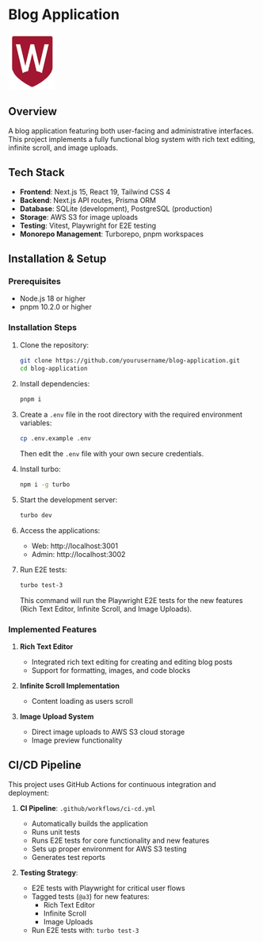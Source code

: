 # Blog Application

![WSU Logo](apps/web/public/wsulogo.png)

## Overview

A blog application featuring both user-facing and administrative interfaces. This project implements a fully functional blog system with rich text editing, infinite scroll, and image uploads.

## Tech Stack

- **Frontend**: Next.js 15, React 19, Tailwind CSS 4
- **Backend**: Next.js API routes, Prisma ORM
- **Database**: SQLite (development), PostgreSQL (production)
- **Storage**: AWS S3 for image uploads
- **Testing**: Vitest, Playwright for E2E testing
- **Monorepo Management**: Turborepo, pnpm workspaces


## Installation & Setup

### Prerequisites
- Node.js 18 or higher
- pnpm 10.2.0 or higher

### Installation Steps

1. Clone the repository:
   ```bash
   git clone https://github.com/yourusername/blog-application.git
   cd blog-application
   ```

2. Install dependencies:
   ```bash
   pnpm i
   ```

3. Create a `.env` file in the root directory with the required environment variables:
   ```bash
   cp .env.example .env
   ```
   Then edit the `.env` file with your own secure credentials.

4. Install turbo:
   ```bash
   npm i -g turbo
   ```

5. Start the development server:
   ```bash
   turbo dev
   ```

6. Access the applications:
   - Web: http://localhost:3001
   - Admin: http://localhost:3002

7. Run E2E tests:
   ```bash
   turbo test-3
   ```
   This command will run the Playwright E2E tests for the new features (Rich Text Editor, Infinite Scroll, and Image Uploads).

### Implemented Features

1. **Rich Text Editor**
   - Integrated rich text editing for creating and editing blog posts
   - Support for formatting, images, and code blocks

2. **Infinite Scroll Implementation**
   - Content loading as users scroll

3. **Image Upload System**
   - Direct image uploads to AWS S3 cloud storage
   - Image preview functionality

## CI/CD Pipeline

This project uses GitHub Actions for continuous integration and deployment:

1. **CI Pipeline**: `.github/workflows/ci-cd.yml`
   - Automatically builds the application
   - Runs unit tests
   - Runs E2E tests for core functionality and new features
   - Sets up proper environment for AWS S3 testing
   - Generates test reports

2. **Testing Strategy**:
   - E2E tests with Playwright for critical user flows
   - Tagged tests (`@a3`) for new features:
     - Rich Text Editor
     - Infinite Scroll
     - Image Uploads
   - Run E2E tests with: `turbo test-3`
